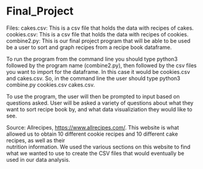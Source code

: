 # Final_Project
Files:
  cakes.csv: This is a csv file that holds the data with recipes of cakes. 
  cookies.csv: This is a csv file that holds the data with recipes of cookies. 
  combine2.py: This is our final project program that will be able to be used be a user to sort
    and graph recipes from a recipe book dataframe.

To run the program from the command line you should type python3 followed by the program name (combine2.py), then followed by the csv files 
  you want to import for the dataframe. In this case it would be cookies.csv and cakes.csv. So, in the command line 
  the user should type python3 combine.py cookies.csv cakes.csv. 
  
To use the program, the user will then be prompted to input based on questions asked. User will be asked a variety of questions
  about what they want to sort recipe book by, and what data visualiziation they would like to see. 
 
Source:
   Allrecipes, https://www.allrecipes.com/. This website is what allowed us to obtain 10 different cookie recipes and 10 different cake recipes, as well as their   
   nutrition information. We used the various sections on this website to find what we wanted to use to create the CSV files that would eventually be used in our 
   data analysis.
  
